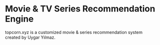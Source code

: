 # Movie & TV Series Recommendation Engine

topcorn.xyz is a customized movie & series recommendation system created by Uygar Yılmaz.
